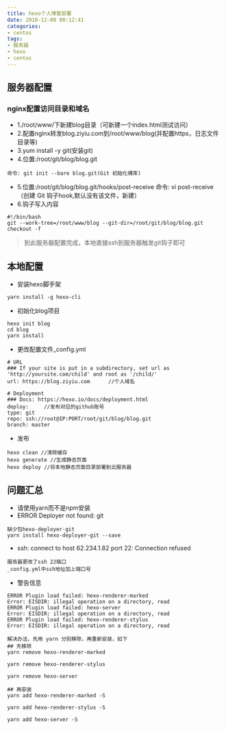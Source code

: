 ```yaml
---
title: hexo个人博客部署
date: 2018-12-08 00:12:41
categories:
- centos
tags: 
- 服务器
- hexo
- centos
---
```


## 服务器配置

### nginx配置访问目录和域名
* 1./root/www/下新建blog目录（可新建一个index.html测试访问）
* 2.配置nginx转发blog.ziyiu.com到/root/www/blog(并配置https，日志文件目录等)
* 3.yum install -y git(安装git)
* 4.位置:/root/git/blog/blog.git
```
命令: git init --bare blog.git(Git 初始化裸库)
```
* 5.位置:/root/git/blog/blog.git/hooks/post-receive 命令: vi post-receive （创建 Git 钩子hook,默认没有该文件，新建）
* 6.钩子写入内容
```
#!/bin/bash
git --work-tree=/root/www/blog --git-dir=/root/git/blog/blog.git checkout -f
```
> 到此服务器配置完成，本地直接ssh到服务器触发git钩子即可

## 本地配置

* 安装hexo脚手架
```
yarn install -g hexo-cli
```

* 初始化blog项目
```
hexo init blog
cd blog
yarn install
```

* 更改配置文件_config.yml
```
# URL
### If your site is put in a subdirectory, set url as 'http://yoursite.com/child' and root as '/child/'
url: https://blog.ziyiu.com      //个人域名

# Deployment
### Docs: https://hexo.io/docs/deployment.html
deploy:     //发布对应的github账号
type: git
repo: ssh://root@IP:PORT/root/git/blog/blog.git
branch: master
```

* 发布
```
hexo clean //清除缓存
hexo generate //生成静态页面
hexo deploy //将本地静态页面目录部署到云服务器
```


## 问题汇总
* 请使用yarn而不是npm安装
* ERROR Deployer not found: git
```
缺少包hexo-deployer-git
yarn install hexo-deployer-git --save
```

* ssh: connect to host 62.234.1.82 port 22: Connection refused
```
服务器更改了ssh 22端口
_config.yml中ssh地址加上端口号
```

* 警告信息
```
ERROR Plugin load failed: hexo-renderer-marked
Error: EISDIR: illegal operation on a directory, read
ERROR Plugin load failed: hexo-server
Error: EISDIR: illegal operation on a directory, read
ERROR Plugin load failed: hexo-renderer-stylus
Error: EISDIR: illegal operation on a directory, read

解决办法，先用 yarn 分别移除，再重新安装，如下
## 先移除
yarn remove hexo-renderer-marked

yarn remove hexo-renderer-stylus

yarn remove hexo-server

## 再安装
yarn add hexo-renderer-marked -S

yarn add hexo-renderer-stylus -S

yarn add hexo-server -S
```

